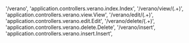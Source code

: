 '/verano', 'application.controllers.verano.index.Index',
'/verano/view/(.+)', 'application.controllers.verano.view.View',
'/verano/edit/(.+)', 'application.controllers.verano.edit.Edit',
'/verano/delete/(.+)', 'application.controllers.verano.delete.Delete',
'/verano/insert', 'application.controllers.verano.insert.Insert',